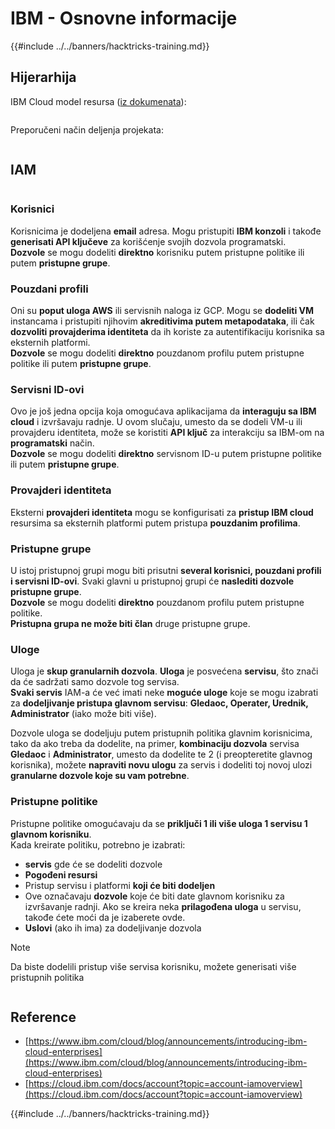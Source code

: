 # IBM - Osnovne informacije

{{#include ../../banners/hacktricks-training.md}}

## Hijerarhija

IBM Cloud model resursa ([iz dokumenata](https://www.ibm.com/blog/announcement/introducing-ibm-cloud-enterprises/)):

<figure><img src="../../images/image (225).png" alt=""><figcaption></figcaption></figure>

Preporučeni način deljenja projekata:

<figure><img src="../../images/image (239).png" alt=""><figcaption></figcaption></figure>

## IAM

<figure><img src="../../images/image (266).png" alt=""><figcaption></figcaption></figure>

### Korisnici

Korisnicima je dodeljena **email** adresa. Mogu pristupiti **IBM konzoli** i takođe **generisati API ključeve** za korišćenje svojih dozvola programatski.\
**Dozvole** se mogu dodeliti **direktno** korisniku putem pristupne politike ili putem **pristupne grupe**.

### Pouzdani profili

Oni su **poput uloga AWS** ili servisnih naloga iz GCP. Mogu se **dodeliti VM** instancama i pristupiti njihovim **akreditivima putem metapodataka**, ili čak **dozvoliti provajderima identiteta** da ih koriste za autentifikaciju korisnika sa eksternih platformi.\
**Dozvole** se mogu dodeliti **direktno** pouzdanom profilu putem pristupne politike ili putem **pristupne grupe**.

### Servisni ID-ovi

Ovo je još jedna opcija koja omogućava aplikacijama da **interaguju sa IBM cloud** i izvršavaju radnje. U ovom slučaju, umesto da se dodeli VM-u ili provajderu identiteta, može se koristiti **API ključ** za interakciju sa IBM-om na **programatski** način.\
**Dozvole** se mogu dodeliti **direktno** servisnom ID-u putem pristupne politike ili putem **pristupne grupe**.

### Provajderi identiteta

Eksterni **provajderi identiteta** mogu se konfigurisati za **pristup IBM cloud** resursima sa eksternih platformi putem pristupa **pouzdanim profilima**.

### Pristupne grupe

U istoj pristupnoj grupi mogu biti prisutni **several korisnici, pouzdani profili i servisni ID-ovi**. Svaki glavni u pristupnoj grupi će **naslediti dozvole pristupne grupe**.\
**Dozvole** se mogu dodeliti **direktno** pouzdanom profilu putem pristupne politike.\
**Pristupna grupa ne može biti član** druge pristupne grupe.

### Uloge

Uloga je **skup granularnih dozvola**. **Uloga** je posvećena **servisu**, što znači da će sadržati samo dozvole tog servisa.\
**Svaki servis** IAM-a će već imati neke **moguće uloge** koje se mogu izabrati za **dodeljivanje pristupa glavnom servisu**: **Gledaoc, Operater, Urednik, Administrator** (iako može biti više).

Dozvole uloga se dodeljuju putem pristupnih politika glavnim korisnicima, tako da ako treba da dodelite, na primer, **kombinaciju dozvola** servisa **Gledaoc** i **Administrator**, umesto da dodelite te 2 (i preopteretite glavnog korisnika), možete **napraviti novu ulogu** za servis i dodeliti toj novoj ulozi **granularne dozvole koje su vam potrebne**.

### Pristupne politike

Pristupne politike omogućavaju da se **priključi 1 ili više uloga 1 servisu 1 glavnom korisniku**.\
Kada kreirate politiku, potrebno je izabrati:

- **servis** gde će se dodeliti dozvole
- **Pogođeni resursi**
- Pristup servisu i platformi **koji će biti dodeljen**
- Ove označavaju **dozvole** koje će biti date glavnom korisniku za izvršavanje radnji. Ako se kreira neka **prilagođena uloga** u servisu, takođe ćete moći da je izaberete ovde.
- **Uslovi** (ako ih ima) za dodeljivanje dozvola

> [!NOTE]
> Da biste dodelili pristup više servisa korisniku, možete generisati više pristupnih politika

<figure><img src="../../images/image (248).png" alt=""><figcaption></figcaption></figure>

## Reference

- [https://www.ibm.com/cloud/blog/announcements/introducing-ibm-cloud-enterprises](https://www.ibm.com/cloud/blog/announcements/introducing-ibm-cloud-enterprises)
- [https://cloud.ibm.com/docs/account?topic=account-iamoverview](https://cloud.ibm.com/docs/account?topic=account-iamoverview)

{{#include ../../banners/hacktricks-training.md}}
